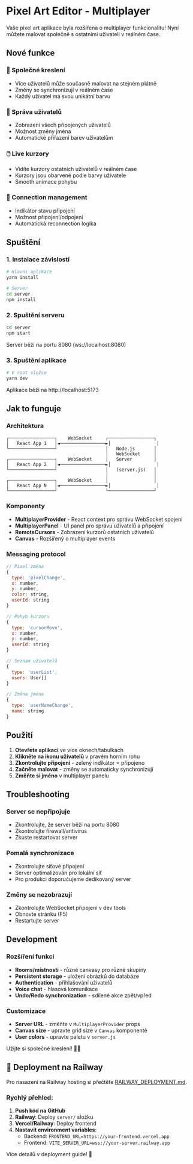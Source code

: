 # Pixel Art Editor - Multiplayer

Vaše pixel art aplikace byla rozšířena o multiplayer funkcionalitu! Nyní můžete malovat společně s ostatními uživateli v reálném čase.

## Nové funkce

### 🎨 Společné kreslení

- Více uživatelů může současně malovat na stejném plátně
- Změny se synchronizují v reálném čase
- Každý uživatel má svou unikátní barvu

### 👥 Správa uživatelů

- Zobrazení všech připojených uživatelů
- Možnost změny jména
- Automatické přiřazení barev uživatelům

### 🖱️ Live kurzory

- Vidíte kurzory ostatních uživatelů v reálném čase
- Kurzory jsou obarvené podle barvy uživatele
- Smooth animace pohybu

### 📡 Connection management

- Indikátor stavu připojení
- Možnost připojení/odpojení
- Automatická reconnection logika

## Spuštění

### 1. Instalace závislostí

```bash
# Hlavní aplikace
yarn install

# Server
cd server
npm install
```

### 2. Spuštění serveru

```bash
cd server
npm start
```

Server běží na portu 8080 (ws://localhost:8080)

### 3. Spuštění aplikace

```bash
# V root složce
yarn dev
```

Aplikace běží na http://localhost:5173

## Jak to funguje

### Architektura

```
┌─────────────────┐    WebSocket     ┌─────────────────┐
│   React App 1   │◄─────────────────►│                 │
└─────────────────┘                  │   Node.js       │
                                     │   WebSocket     │
┌─────────────────┐    WebSocket     │   Server        │
│   React App 2   │◄─────────────────►│                 │
└─────────────────┘                  │   (server.js)   │
                                     │                 │
┌─────────────────┐    WebSocket     │                 │
│   React App N   │◄─────────────────►│                 │
└─────────────────┘                  └─────────────────┘
```

### Komponenty

- **MultiplayerProvider** - React context pro správu WebSocket spojení
- **MultiplayerPanel** - UI panel pro správu uživatelů a připojení
- **RemoteCursors** - Zobrazení kurzorů ostatních uživatelů
- **Canvas** - Rozšířený o multiplayer events

### Messaging protocol

```javascript
// Pixel změna
{
  type: 'pixelChange',
  x: number,
  y: number,
  color: string,
  userId: string
}

// Pohyb kurzoru
{
  type: 'cursorMove',
  x: number,
  y: number,
  userId: string
}

// Seznam uživatelů
{
  type: 'userList',
  users: User[]
}

// Změna jména
{
  type: 'userNameChange',
  name: string
}
```

## Použití

1. **Otevřete aplikaci** ve více oknech/tabulkách
2. **Klikněte na ikonu uživatelů** v pravém horním rohu
3. **Zkontrolujte připojení** - zelený indikátor = připojeno
4. **Začněte malovat** - změny se automaticky synchronizují
5. **Změňte si jméno** v multiplayer panelu

## Troubleshooting

### Server se nepřipojuje

- Zkontrolujte, že server běží na portu 8080
- Zkontrolujte firewall/antivirus
- Zkuste restartovat server

### Pomalá synchronizace

- Zkontrolujte síťové připojení
- Server optimalizován pro lokální síť
- Pro produkci doporučujeme dedikovaný server

### Změny se nezobrazují

- Zkontrolujte WebSocket připojení v dev tools
- Obnovte stránku (F5)
- Restartujte server

## Development

### Rozšíření funkcí

- **Rooms/místnosti** - různé canvasy pro různé skupiny
- **Persistent storage** - uložení obrázků do databáze
- **Authentication** - přihlašování uživatelů
- **Voice chat** - hlasová komunikace
- **Undo/Redo synchronization** - sdílené akce zpět/vpřed

### Customizace

- **Server URL** - změňte v `MultiplayerProvider` props
- **Canvas size** - upravte grid size v `Canvas` komponentě
- **User colors** - upravte paletu v `server.js`

Užijte si společné kreslení! 🎨👥

## 🚀 Deployment na Railway

Pro nasazení na Railway hosting si přečtěte [RAILWAY_DEPLOYMENT.md](./RAILWAY_DEPLOYMENT.md).

### Rychlý přehled:

1. **Push kód na GitHub**
2. **Railway**: Deploy `server/` složku
3. **Vercel/Railway**: Deploy frontend
4. **Nastavit environment variables**:
   - Backend: `FRONTEND_URL=https://your-frontend.vercel.app`
   - Frontend: `VITE_SERVER_URL=wss://your-server.railway.app`

Více detailů v deployment guide! 📖

